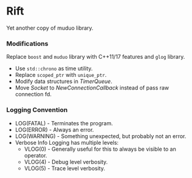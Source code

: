 # Rift

Yet another copy of muduo library.

### Modifications

Replace `boost` and `muduo` library with C++11/17 features and `glog` library.

* Use `std::chrono` as time utility.
* Replace `scoped_ptr` with `unique_ptr`.
* Modify data structures in *TimerQueue*.
* Move *Socket* to *NewConnectionCallback* instead of pass raw connection fd.

### Logging Convention

* LOG(FATAL) - Terminates the program.
* LOG(ERROR) - Always an error.
* LOG(WARNING) - Something unexpected, but probably not an error.
* Verbose Info Logging has multiple levels:
    * VLOG(0) - Generally useful for this to always be visible to an operator.
    * VLOG(4) - Debug level verbosity.
    * VLOG(5) - Trace level verbosity.
